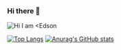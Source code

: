 ### Hi there 👋

![Hi I am <Edson](https://github.com/Edson0710/Edson0710/raw/main/resources/edson.gif)

[![Top Langs](https://github-readme-stats.vercel.app/api/top-langs/?username=Edson0710)](https://github.com/anuraghazra/github-readme-stats)
[![Anurag's GitHub stats](https://github-readme-stats.vercel.app/api?username=Edson0710)](https://github.com/anuraghazra/github-readme-stats)

